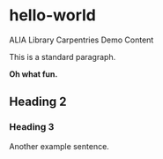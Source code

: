 # hello-world
ALIA Library Carpentries Demo Content

This is a standard paragraph.

**Oh what fun.**

## Heading 2
### Heading 3
Another example sentence.
